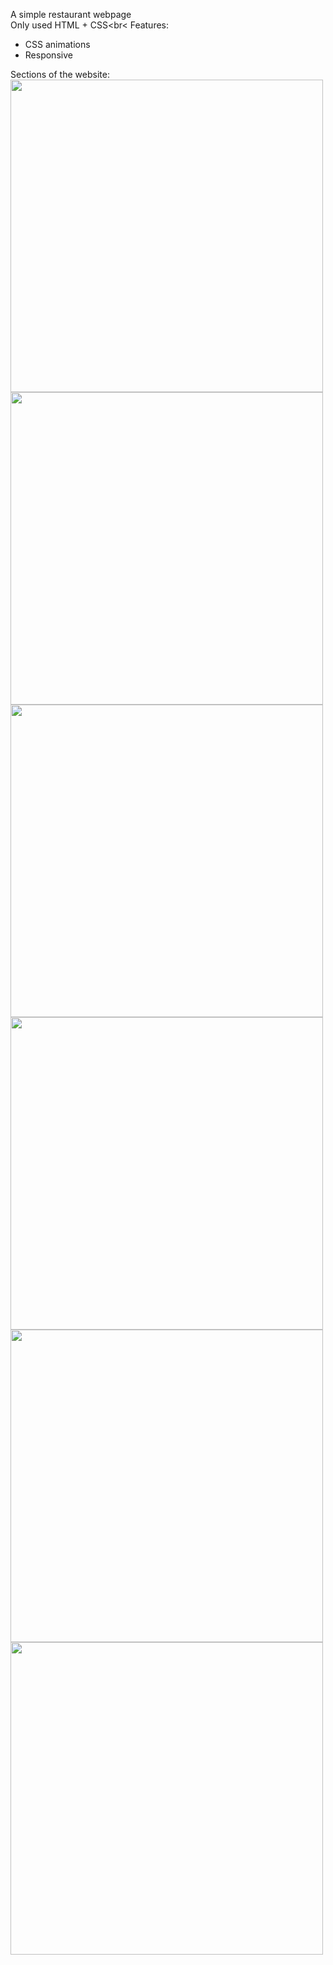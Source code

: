 
A simple restaurant webpage <br>
Only used HTML + CSS<br<
Features:
  - CSS animations
  - Responsive

Sections of the website:
<br>
<img src="https://github.com/user-attachments/assets/373fdc76-2428-4643-a29c-bf3a771b55db" width=500px/><br>
<img src="https://github.com/user-attachments/assets/df643ea3-2648-4fbe-841f-04c2c69991dc" width=500px/><br>
<img src="https://github.com/user-attachments/assets/78ef9b99-2b16-4da2-a2a3-6198808d282e" width= 500px/><br>
<img src="https://github.com/user-attachments/assets/4fb4099f-868d-41a2-9c96-71cdd571a784" width=500px/><br>
<img src="https://github.com/user-attachments/assets/fa2855bd-a5d3-4d09-89bd-3ccc3db9acc5" width=500px/><br>
<img src="https://github.com/user-attachments/assets/cbca0080-98ef-4fdb-9d6d-515a134a6fca" width=500px/><br>


